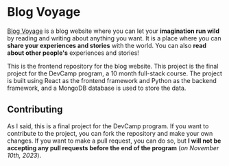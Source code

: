 # Blog Voyage

[Blog Voyage](https://nlarrea.github.io/blog-voyage) is a blog website where you can let your **imagination run wild** by reading and writing about anything you want. It is a place where you can **share your experiences and stories** with the world. You can also **read about other people's** experiences and stories!

This is the frontend repository for the blog website. This project is the final project for the DevCamp program, a 10 month full-stack course. The project is built using React as the frontend framework and Python as the backend framework, and a MongoDB database is used to store the data.


## Contributing

As I said, this is a final project for the DevCamp program. If you want to contribute to the project, you can fork the repository and make your own changes. If you want to make a pull request, you can do so, but **I will not be accepting any pull requests before the end of the program** (*on November 10th, 2023*).
